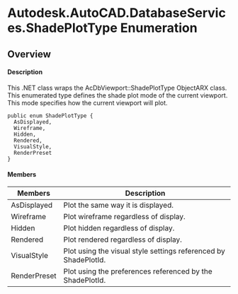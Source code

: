 # Autodesk.AutoCAD.DatabaseServices.ShadePlotType Enumeration

## Overview

#### Description
This .NET class wraps the AcDbViewport::ShadePlotType ObjectARX class. This enumerated type defines the shade plot mode of the current viewport. This mode specifies how the current viewport will plot.
```text
public enum ShadePlotType {
  AsDisplayed,
  Wireframe,
  Hidden,
  Rendered,
  VisualStyle,
  RenderPreset
}
```

#### Members
| Members | Description |
| --- | --- |
| AsDisplayed | Plot the same way it is displayed. |
| Wireframe | Plot wireframe regardless of display. |
| Hidden | Plot hidden regardless of display. |
| Rendered | Plot rendered regardless of display. |
| VisualStyle | Plot using the visual style settings referenced by ShadePlotId. |
| RenderPreset | Plot using the preferences referenced by the ShadePlotId. |